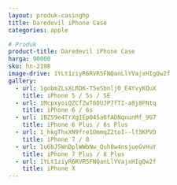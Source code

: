 ```yaml
---
layout: produk-casinghp
title: Daredevil iPhone Case
categories: apple

# Produk
product-title: Daredevil iPhone Case
harga: 90000
sku: hn-2198
image-drive: 1YLt1ziyR6RVR5FNQanLlYVajxHIgQw2f
gallery:
  - url: 1gobmZLsXLRDK-T5eSbnlj0_E4YvyKQuX
    title: iPhone 5 / 5s / SE
  - url: 1McpxyoiQZCfZwT6DUJP7fTI-a8j8FNtq
    title: iPhone 6 / 6s
  - url: 1BZS9e4TrXgIEp04Sa6fADNqnunMf_9G7
    title: iPhone 6 Plus / 6s Plus
  - url: 1_hkgThxXN9fre1OmmqZ2toI--lf3KPVD
    title: iPhone 7 / 8
  - url: 1u6bJ5WnDplWWbNw_Quh8w4nsjueGvHuY
    title: iPhone 7 Plus / 8 Plus
  - url: 1YLt1ziyR6RVR5FNQanLlYVajxHIgQw2f
    title: iPhone X
---
```


